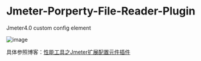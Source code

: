 # Jmeter-Porperty-File-Reader-Plugin
Jmeter4.0  custom config element

![image](https://github.com/zuozewei/Jmeter-Porperty-File-Reader-Plugin/blob/master/screenpicture/PluginPicture.png)

具体参照博客：[性能工具之Jmeter扩展配置元件插件](https://blog.csdn.net/zuozewei/article/details/82887039)
